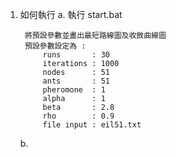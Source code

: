 1. 如何執行
	a.  執行 start.bat 

		將預設參數並畫出最短路線圖及收斂曲線圖
		預設參數設定為 :
			runs       : 30
			iterations : 1000
			nodes      : 51
			ants       : 51
			pheromone  : 1
			alpha      : 1
			beta       : 2.8
			rho        : 0.9
			file input : eil51.txt

	b. 
		


		

